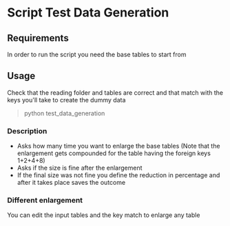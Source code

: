 # Script Test Data Generation
## Requirements
In order to run the script you need the base tables to start from
## Usage
Check that the reading folder and tables are correct and that match with the keys you'll take to create the dummy data 
> python test_data_generation
### Description
- Asks how many time you want to enlarge the base tables (Note that the enlargement gets compounded for the table having the foreign keys 1+2+4+8)
- Asks if the size is fine after the enlargement
- If the final size was not fine you define the reduction in percentage and after it takes place saves the outcome
### Different enlargement
You can edit the input tables and the key match to enlarge any table